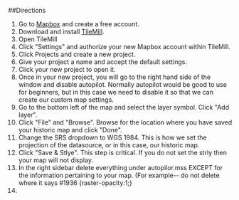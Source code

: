 ##Directions
1.  Go to [Mapbox](https://www.mapbox.com/) and create a free account.
2.  Download and install [TileMill](https://www.mapbox.com/tilemill/).
3.  Open TileMill
4.  Click "Settings" and authorize your new Mapbox account within TileMill.
5.  Click Projects and create a new project.
6.  Give your project a name and accept the default settings.
7.  Click your new project to open it.
8.  Once in your new project, you will go to the right hand side of the window and disable autopilot.  Normally autopilot would be good to use for beginners, but in this case we need to disable it so that we can create our custom map settings.
9.  Go to the bottom left of the map and select the layer symbol.  Click "Add layer".
10. Click "File" and "Browse".  Browse for the location where you have saved your historic map and click "Done".
11. Change the SRS dropdown to WGS 1984.  This is how we set the projection of the datasource, or in this case, our historic map.  
12. Click "Save & Stlye".  This step is critical.  If you do not set the strly then your map will not display.
13. In the right sidebar delete everything under autopilor.mss EXCEPT for the information pertaining to your map.  (For example-- do not delete where it says #1936 {raster-opacity:1;} 
14. 
